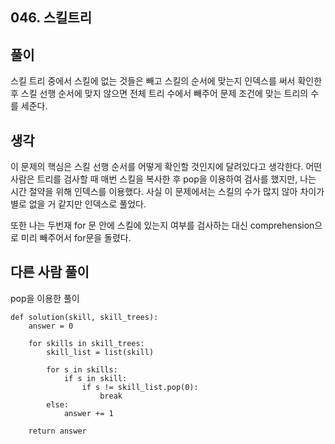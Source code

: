 ## 046. 스킬트리

## 풀이

스킬 트리 중에서 스킬에 없는 것들은 빼고 스킬의 순서에 맞는지 인덱스를 써서 확인한 후 스킬 선행 순서에 맞지 않으면 전체 트리 수에서 빼주어 문제 조건에 맞는 트리의 수를 세준다.

## 생각

이 문제의 핵심은 스킬 선행 순서를 어떻게 확인할 것인지에 달려있다고 생각한다.
어떤 사람은 트리를 검사할 때 매번 스킬을 복사한 후 pop을 이용하여 검사를 했지만, 나는 시간 절약을 위해 인덱스를 이용했다.
사실 이 문제에서는 스킬의 수가 많지 않아 차이가 별로 없을 거 같지만 인덱스로 풀었다.

또한 나는 두번재 for 문 안에 스킬에 있는지 여부를 검사하는 대신 comprehension으로 미리 빼주어서 for문을 돌렸다.

## 다른 사람 풀이
pop을 이용한 풀이

```
def solution(skill, skill_trees):
    answer = 0

    for skills in skill_trees:
        skill_list = list(skill)

        for s in skills:
            if s in skill:
                if s != skill_list.pop(0):
                    break
        else:
            answer += 1

    return answer

```
